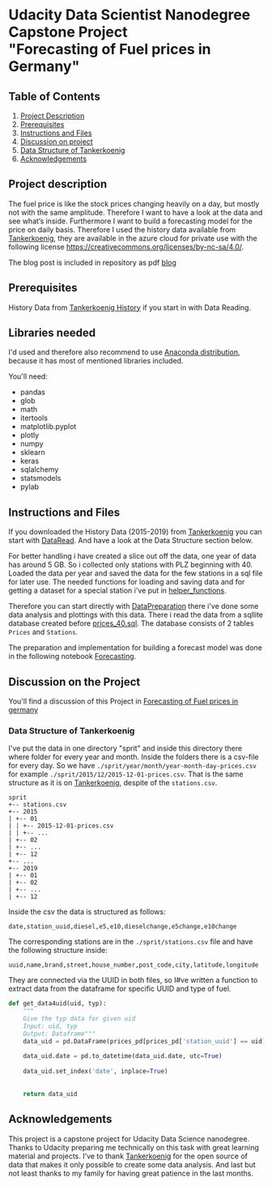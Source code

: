# Udacity Data Scientist Nanodegree Capstone Project<br>"Forecasting of Fuel prices in Germany"

## Table of Contents

1. [Project Description](#description)
2. [Prerequisites](#prerequisites)
3. [Instructions and Files](#instructions)
4. [Discussion on project](#discussion)
5. [Data Structure of Tankerkoenig](#data)
6. [Acknowledgements](#acknowledge)

## Project description <a name = "description"/>
The fuel price is like the stock prices changing heavily on a day, but mostly not with the same amplitude. Therefore I want to have a look at the data and see what’s inside. Furthermore I want to build a forecasting model for the price on daily basis.
Therefore I used the history data available from [Tankerkoenig](https://dev.azure.com/tankerkoenig/_git/tankerkoenig-data "Tankerkoenig Data"), they are available in the azure cloud for private use with the following license
<https://creativecommons.org/licenses/by-nc-sa/4.0/>. 

The blog post is included in repository as pdf [blog](./Forecasting%20of%20Fuel%20prices%20in%20germany.pdf "Blog post")


## Prerequisites <a name = "prerequisites"/>
History Data from [Tankerkoenig History](https://dev.azure.com/tankerkoenig/_git/tankerkoenig-data) if you start in with Data Reading.


## Libraries needed
I'd used and therefore also recommend to use [Anaconda distribution](https://www.anaconda.com/), because it has most of mentioned libraries included.

You'll need:
- pandas
- glob
- math
- itertools
- matplotlib.pyplot
- plotly
- numpy
- sklearn
- keras
- sqlalchemy
- statsmodels
- pylab



## Instructions and Files <a name = "instructions"/>
If you downloaded the History Data (2015-2019) from [Tankerkoenig](https://dev.azure.com/tankerkoenig/_git/tankerkoenig-data) you can start with [DataRead](./DataRead.ipynb "DataRead Notebook"). And have a look at the Data Structure section below.

For better handling i have created a slice out off the data, one year of data has around 5 GB. So i collected only stations with PLZ beginning with 40. Loaded the data per year and saved the data for the few stations in a sql file for later use. The needed functions for loading and saving data and for getting a dataset for a special station i've put in [helper_functions](./helper_functions.py "helper").

Therefore you can start directly with [DataPreparation](./DataPrep.ipnyb "DataPreparation Notebook") there i've done some data analysis and plottings with this data. There i read the data from a sqllite database created before [prices_40.sql](./Data/prices_40.sql "SQL Data"). The database consists of 2 tables `Prices` and `Stations`.

The preparation and implementation for building a forecast model was done in the following notebook [Forecasting](./Forecasting.ipynb "Forecasting Notebook"). 




## Discussion on the Project <a name = "discussion"/>
You'll find a discussion of this Project in [Forecasting of Fuel prices in germany](./Forecasting%20of%20Fuel%20prices%20in%20germany.pdf "Blog post")


### Data Structure of Tankerkoenig <a name = "data"/>
I've put the data in one directory "sprit" and inside this directory there where folder for every year and month. Inside the folders there is a csv-file for every day. So we have
`./sprit/year/month/year-month-day-prices.csv` for example `./sprit/2015/12/2015-12-01-prices.csv`. That is the same structure as it is on [Tankerkoenig](https://dev.azure.com/tankerkoenig/_git/tankerkoenig-data), despite of the `stations.csv`.

```
sprit
+-- stations.csv
+-- 2015
| +-- 01
| | +-- 2015-12-01-prices.csv
| | +-- ...
| +-- 02
| +-- ...
| +-- 12
+-- ...
+-- 2019
| +-- 01
| +-- 02
| +-- ...
| +-- 12
```

Inside the csv the data is structured as follows:

`date,station_uuid,diesel,e5,e10,dieselchange,e5change,e10change`

The corresponding stations are in the `./sprit/stations.csv` file and have the following structure inside:

`uuid,name,brand,street,house_number,post_code,city,latitude,longitude`

They are connected via the UUID in both files, so I#ve written a function to extract data from the dataframe for specific UUID and type of fuel.


```python
def get_data4uid(uid, typ):
    """
    Give the typ data for given uid
    Input: uid, typ
    Output: Dataframe"""
    data_uid = pd.DataFrame(prices_pd[prices_pd['station_uuid'] == uid][['date', typ]])
    
    data_uid.date = pd.to_datetime(data_uid.date, utc=True)
    
    data_uid.set_index('date', inplace=True)
   
    
    return data_uid
```


## Acknowledgements <a name = "acknowledge"/>

This project is a capstone project for Udacity Data Science nanodegree. Thanks to Udacity preparing me technically on this task with great learning material and projects.
I've to thank [Tankerkoenig](www.tankerkoenig.de) for the open source of data that makes it only possible to create some data analysis.
And last but not least thanks to my family for having great patience in the last months.